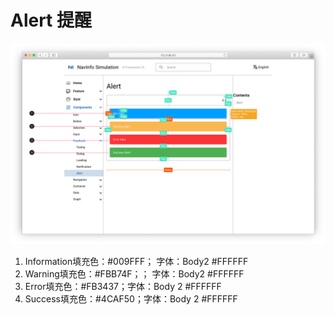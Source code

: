 # Alert 提醒

![UI Framework Alert](../../../imgs/ns_ui_framework/feedback/Alert.png)

1. Information填充色：#009FFF； 字体：Body2 #FFFFFF
2. Warning填充色：#FBB74F；； 字体：Body2 #FFFFFF
3. Error填充色：#FB3437；字体：Body 2 #FFFFFF
4. Success填充色：#4CAF50；字体：Body 2 #FFFFFF
